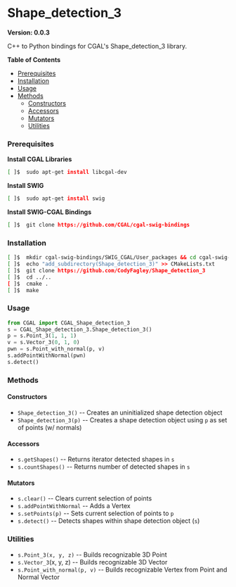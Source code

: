 
#  Shape_detection_3

**Version: 0.0.3**

C++ to Python bindings for CGAL's Shape_detection_3 library.


**Table of Contents**
*  [Prerequisites](#prerequisites)
*  [Installation](#installation)
*  [Usage](#usage)
*  [Methods](#methods)
    *  [Constructors](#constructors)
    *  [Accessors](#accessors)
    *  [Mutators](#mutators)
    *  [Utilities](#utilities)


###  Prerequisites

**Install CGAL Libraries**
```bash
[ ]$  sudo apt-get install libcgal-dev
```

**Install SWIG**
```bash
[ ]$  sudo apt-get install swig
```

**Install SWIG-CGAL Bindings**
```bash
[ ]$  git clone https://github.com/CGAL/cgal-swig-bindings
```

###  Installation

```bash
[ ]$  mkdir cgal-swig-bindings/SWIG_CGAL/User_packages && cd cgal-swig-bindings/SWIG_CGAL/User_packages
[ ]$  echo "add_subdirectory(Shape_detection_3)" >> CMakeLists.txt
[ ]$  git clone https://github.com/CodyFagley/Shape_detection_3
[ ]$  cd ../.. 
[ ]$  cmake .
[ ]$  make
```

###  Usage

```python
from CGAL import CGAL_Shape_detection_3
s = CGAL_Shape_detection_3.Shape_detection_3()
p = s.Point_3(1, 1, 1)
v = s.Vector_3(0, 1, 0)
pwn = s.Point_with_normal(p, v)
s.addPointWithNormal(pwn)
s.detect()
```

###  Methods

#### Constructors
*  `Shape_detection_3()`    --  Creates an uninitialized shape detection object
*  `Shape_detection_3(p)`   --  Creates a shape detection object using `p` as set of points (w/ normals)


####  Accessors
*  `s.getShapes()`   --  Returns iterator detected shapes in `s`
*  `s.countShapes()` --  Returns number of detected shapes in `s`


####  Mutators
*  `s.clear()`    --  Clears current selection of points
*  `s.addPointWithNormal` --  Adds a Vertex
*  `s.setPoints(p)`    --  Sets current selection of points to `p`
*  `s.detect()`   --  Detects shapes within shape detection object (`s`)


###  Utilities
*  `s.Point_3(x, y, z)`  --  Builds recognizable 3D Point
*  `s.Vector_3`(x, y, z) --  Builds recognizable 3D Vector
*  `s.Point_with_normal(p, v)`  --  Builds recognizable Vertex from Point and Normal Vector

